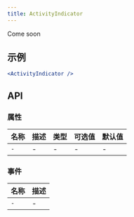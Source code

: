 ```yaml
---
title: ActivityIndicator
---
```

Come soon

## 示例

```jsx
<ActivityIndicator />
```

## API

### 属性
名称 | 描述 | 类型 | 可选值 | 默认值
--- | --- | --- | --- | ---
`-` | - | - | - | -

### 事件
名称 | 描述
--- | ---
`-` | -
